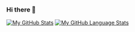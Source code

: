 ### Hi there 👋

[![My GitHub Stats](https://github-readme-stats.vercel.app/api/?username=conor-f&count_private=true&theme=tokyonight&showicons=true)]()
[![My GitHub Language Stats](https://github-readme-stats.vercel.app/api/top-langs/?username=conor-f&langs_count=5&theme=tokyonight)]()

<!--
**conor-f/conor-f** is a ✨ _special_ ✨ repository because its `README.md` (this file) appears on your GitHub profile.

Here are some ideas to get you started:

- 🔭 I’m currently working on ...
- 🌱 I’m currently learning ...
- 👯 I’m looking to collaborate on ...
- 🤔 I’m looking for help with ...
- 💬 Ask me about ...
- 📫 How to reach me: ...
- 😄 Pronouns: ...
- ⚡ Fun fact: ...
-->
